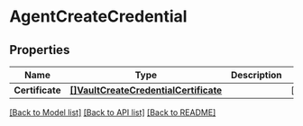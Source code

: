 # AgentCreateCredential

## Properties

Name | Type | Description | Notes
------------ | ------------- | ------------- | -------------
**Certificate** | [**[]VaultCreateCredentialCertificate**](vault_create_credential_certificate.md) |  | [optional] 

[[Back to Model list]](../README.md#documentation-for-models) [[Back to API list]](../README.md#documentation-for-api-endpoints) [[Back to README]](../README.md)


